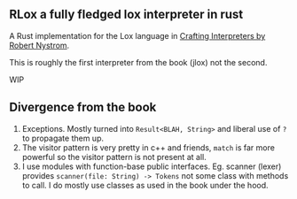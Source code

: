## RLox a fully fledged lox interpreter in rust

A Rust implementation for the Lox language in [Crafting Interpreters by Robert Nystrom](https://craftinginterpreters.com/).

This is roughly the first interpreter from the book (jlox) not the second.

WIP

## Divergence from the book 
1. Exceptions. Mostly turned into `Result<BLAH, String>` and liberal use of `?` to propagate them up.
2. The visitor pattern is very pretty in c++ and friends, `match` is far more powerful so the visitor pattern is not present at all.
3. I use modules with function-base public interfaces. Eg. scanner (lexer) provides `scanner(file: String) -> Tokens`
   not some class with methods to call. I do mostly use classes as used in the book under the hood.